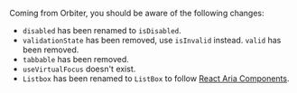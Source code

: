 Coming from Orbiter, you should be aware of the following changes:

- `disabled` has been renamed to `isDisabled`.
- `validationState` has been removed, use `isInvalid` instead. `valid` has been removed.
- `tabbable` has been removed.
- `useVirtualFocus` doesn't exist.
- `Listbox` has been renamed to `ListBox` to follow [React Aria Components](https://react-spectrum.adobe.com/react-aria/ListBox.html).
